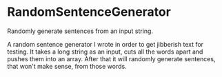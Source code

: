 # RandomSentenceGenerator
Randomly generate sentences from an input string.

A random sentence generator I wrote in order to get jibberish text for testing.
It takes a long string as an input,  cuts all the words apart and pushes them into an array.
After that it will randomly generate sentences, that won't make sense, from those words.
